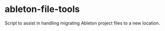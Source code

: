 # ableton-file-tools
Script to assist in handling migrating Ableton project files to a new location.
